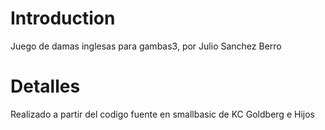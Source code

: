 # Introduction #

Juego de damas inglesas para gambas3, por Julio Sanchez Berro

# Detalles #

Realizado a partir del codigo fuente en smallbasic de  KC Goldberg e Hijos